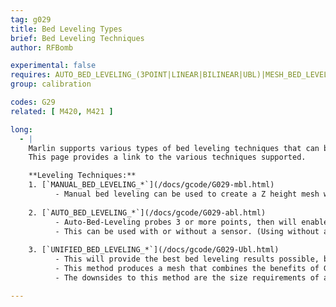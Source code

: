 ```yaml
---
tag: g029
title: Bed Leveling Types
brief: Bed Leveling Techniques
author: RFBomb

experimental: false
requires: AUTO_BED_LEVELING_(3POINT|LINEAR|BILINEAR|UBL)|MESH_BED_LEVELING
group: calibration

codes: G29
related: [ M420, M421 ]

long:
  - |
    Marlin supports various types of bed leveling techniques that can be used to compensate for small variations in bed height. 
    This page provides a link to the various techniques supported.

    **Leveling Techniques:**
    1. [`MANUAL_BED_LEVELING_*`](/docs/gcode/G029-mbl.html)
          - Manual bed leveling can be used to create a Z height mesh without any additional sensors. You define the mesh height by moving to various XY points on the print bed and saving a Z height for that point.
          
    2. [`AUTO_BED_LEVELING_*`](/docs/gcode/G029-abl.html)
          - Auto-Bed-Leveling probes 3 or more points, then will enable level compensation based on the firmware settings of your printer.
          - This can be used with or without a sensor. (Using without a sensor requires using the 'Probe_Manually' option.
          
    3. [`UNIFIED_BED_LEVELING_*`](/docs/gcode/G029-Ubl.html)
          - This will provide the best bed leveling results possible, but will also require the most time to set up properly. 
          - This method produces a mesh that combines the benefits of Grid-Based leveling and the 3-Point leveling techniques used in the 'AutoLeveling' option. noted above.
          - The downsides to this method are the size requirements of an EEPROM to store the mesh data and the extra effort required to set it up and validate it (compared to ABL).

---
```

